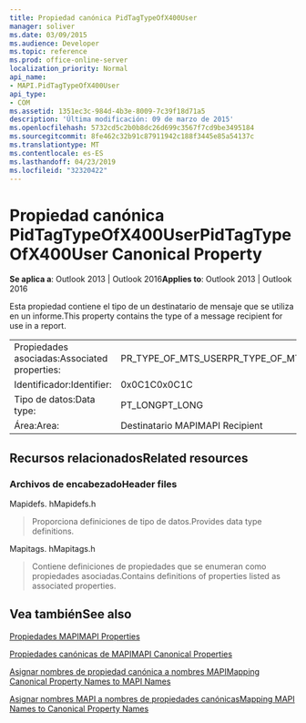 ```yaml
---
title: Propiedad canónica PidTagTypeOfX400User
manager: soliver
ms.date: 03/09/2015
ms.audience: Developer
ms.topic: reference
ms.prod: office-online-server
localization_priority: Normal
api_name:
- MAPI.PidTagTypeOfX400User
api_type:
- COM
ms.assetid: 1351ec3c-984d-4b3e-8009-7c39f18d71a5
description: 'Última modificación: 09 de marzo de 2015'
ms.openlocfilehash: 5732cd5c2b0b8dc26d699c3567f7cd9be3495184
ms.sourcegitcommit: 8fe462c32b91c87911942c188f3445e85a54137c
ms.translationtype: MT
ms.contentlocale: es-ES
ms.lasthandoff: 04/23/2019
ms.locfileid: "32320422"
---
```

# <a name="pidtagtypeofx400user-canonical-property"></a><span data-ttu-id="370b3-103">Propiedad canónica PidTagTypeOfX400User</span><span class="sxs-lookup"><span data-stu-id="370b3-103">PidTagTypeOfX400User Canonical Property</span></span>

  
  
<span data-ttu-id="370b3-104">**Se aplica a**: Outlook 2013 | Outlook 2016</span><span class="sxs-lookup"><span data-stu-id="370b3-104">**Applies to**: Outlook 2013 | Outlook 2016</span></span> 
  
<span data-ttu-id="370b3-105">Esta propiedad contiene el tipo de un destinatario de mensaje que se utiliza en un informe.</span><span class="sxs-lookup"><span data-stu-id="370b3-105">This property contains the type of a message recipient for use in a report.</span></span>
  
|||
|:-----|:-----|
|<span data-ttu-id="370b3-106">Propiedades asociadas:</span><span class="sxs-lookup"><span data-stu-id="370b3-106">Associated properties:</span></span>  <br/> |<span data-ttu-id="370b3-107">PR_TYPE_OF_MTS_USER</span><span class="sxs-lookup"><span data-stu-id="370b3-107">PR_TYPE_OF_MTS_USER</span></span>  <br/> |
|<span data-ttu-id="370b3-108">Identificador:</span><span class="sxs-lookup"><span data-stu-id="370b3-108">Identifier:</span></span>  <br/> |<span data-ttu-id="370b3-109">0x0C1C</span><span class="sxs-lookup"><span data-stu-id="370b3-109">0x0C1C</span></span>  <br/> |
|<span data-ttu-id="370b3-110">Tipo de datos:</span><span class="sxs-lookup"><span data-stu-id="370b3-110">Data type:</span></span>  <br/> |<span data-ttu-id="370b3-111">PT_LONG</span><span class="sxs-lookup"><span data-stu-id="370b3-111">PT_LONG</span></span>  <br/> |
|<span data-ttu-id="370b3-112">Área:</span><span class="sxs-lookup"><span data-stu-id="370b3-112">Area:</span></span>  <br/> |<span data-ttu-id="370b3-113">Destinatario MAPI</span><span class="sxs-lookup"><span data-stu-id="370b3-113">MAPI Recipient</span></span>  <br/> |
   
## <a name="related-resources"></a><span data-ttu-id="370b3-114">Recursos relacionados</span><span class="sxs-lookup"><span data-stu-id="370b3-114">Related resources</span></span>

### <a name="header-files"></a><span data-ttu-id="370b3-115">Archivos de encabezado</span><span class="sxs-lookup"><span data-stu-id="370b3-115">Header files</span></span>

<span data-ttu-id="370b3-116">Mapidefs. h</span><span class="sxs-lookup"><span data-stu-id="370b3-116">Mapidefs.h</span></span>
  
> <span data-ttu-id="370b3-117">Proporciona definiciones de tipo de datos.</span><span class="sxs-lookup"><span data-stu-id="370b3-117">Provides data type definitions.</span></span>
    
<span data-ttu-id="370b3-118">Mapitags. h</span><span class="sxs-lookup"><span data-stu-id="370b3-118">Mapitags.h</span></span>
  
> <span data-ttu-id="370b3-119">Contiene definiciones de propiedades que se enumeran como propiedades asociadas.</span><span class="sxs-lookup"><span data-stu-id="370b3-119">Contains definitions of properties listed as associated properties.</span></span>
    
## <a name="see-also"></a><span data-ttu-id="370b3-120">Vea también</span><span class="sxs-lookup"><span data-stu-id="370b3-120">See also</span></span>



[<span data-ttu-id="370b3-121">Propiedades MAPI</span><span class="sxs-lookup"><span data-stu-id="370b3-121">MAPI Properties</span></span>](mapi-properties.md)
  
[<span data-ttu-id="370b3-122">Propiedades canónicas de MAPI</span><span class="sxs-lookup"><span data-stu-id="370b3-122">MAPI Canonical Properties</span></span>](mapi-canonical-properties.md)
  
[<span data-ttu-id="370b3-123">Asignar nombres de propiedad canónica a nombres MAPI</span><span class="sxs-lookup"><span data-stu-id="370b3-123">Mapping Canonical Property Names to MAPI Names</span></span>](mapping-canonical-property-names-to-mapi-names.md)
  
[<span data-ttu-id="370b3-124">Asignar nombres MAPI a nombres de propiedades canónicas</span><span class="sxs-lookup"><span data-stu-id="370b3-124">Mapping MAPI Names to Canonical Property Names</span></span>](mapping-mapi-names-to-canonical-property-names.md)

